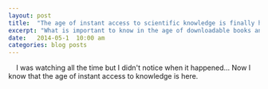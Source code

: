 ```yaml
---
layout: post
title:  "The age of instant access to scientific knowledge is finally here."
excerpt: "What is important to know in the age of downloadable books and what shall we do now, what our 'professions' will be and how to distinguish 'knowledge' from 'information' and 'noise'."
date:   2014-05-1  10:00 am
categories: blog posts
---
```


&nbsp;&nbsp;&nbsp;&nbsp;I was watching all the time but I didn't notice when it happened... Now I know that the age of instant access to knowledge is here. 

